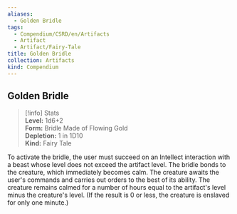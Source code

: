 ```yaml
---
aliases:
  - Golden Bridle
tags:
  - Compendium/CSRD/en/Artifacts
  - Artifact
  - Artifact/Fairy-Tale
title: Golden Bridle
collection: Artifacts
kind: Compendium
---
```

## Golden Bridle  
>[!info] Stats  
> **Level:** 1d6+2  
> **Form:** Bridle Made of Flowing Gold  
> **Depletion:** 1 in 1D10  
> **Kind:** Fairy Tale
  
To activate the bridle, the user must succeed on an Intellect interaction with a beast whose level does not exceed the artifact level. The bridle bonds to the creature, which immediately becomes calm. The creature awaits the user's commands and carries out orders to the best of its ability. The creature remains calmed for a number of hours equal to the artifact's level minus the creature's level. (If the result is 0 or less, the creature is enslaved for only one minute.)
